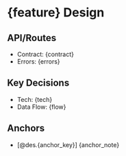 # {feature} Design

## API/Routes
- Contract: {contract}
- Errors: {errors}

## Key Decisions
- Tech: {tech}
- Data Flow: {flow}

## Anchors
- [@des.{anchor_key}] {anchor_note}

